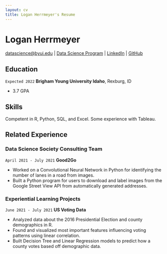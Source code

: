```yaml
---
layout: cv
title: Logan Herrmeyer's Resume
---
```

# Logan Herrmeyer

<div id="webaddress">
<a href="datascience@byui.edu">datascience@byui.edu</a>
| <a href="https://byuidatascience.github.io/development.html">Data Science Program</a>
| <a href="https://www.linkedin.com/groups/13537407/">LinkedIn</a>
| <a href="https://github.com/byuids-resumes">GitHub</a>
</div>

<!-- https://www.monique.tech/the-art-of-markdown -->

## Education

`Expected 2022`
__Brigham Young University Idaho__, Rexburg, ID

- 3.7 GPA

## Skills

Competent in R, Python, SQL, and Excel. Some experience with Tableau.

## Related Experience

### Data Science Society Consulting Team

`April 2021 - July 2021`
__Good2Go__

- Worked on a Convolutional Neural Network in Python for identifying the number of lanes in a road from images.
- Built a Python program for users to download and label images from the Google Street View API from automatically generated addresses.

### Experiential Learning Projects

`June 2021 - July 2021`
__US Voting Data__

- Analyzed data about the 2016 Presidential Election and county demographics in R.
- Found and visualized most important features influencing voting patterns using linear correlation.
- Built Decision Tree and Linear Regression models to predict how a county votes based off demographic data.

<!-- ### Footer

Last updated: May 2013 -->


